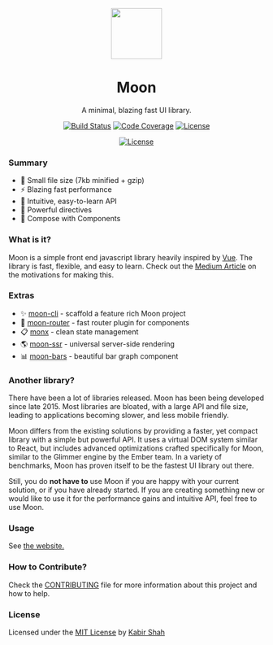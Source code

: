 <p align="center"><a href="http://moonjs.ga" target="_blank"><img width="100"src="https://raw.githubusercontent.com/kbrsh/moon/gh-pages/img/logo.png"></a></p>
<h1 align="center">Moon</h1>
<p align="center">A minimal, blazing fast UI library.</p>
<p align="center">
  <a href="https://travis-ci.org/kbrsh/moon"><img src="https://travis-ci.org/kbrsh/moon.svg?branch=master" alt="Build Status"></a>
  <a href="https://codecov.io/gh/kbrsh/moon"><img src="https://codecov.io/gh/kbrsh/moon/branch/master/graph/badge.svg" alt="Code Coverage"></a>
  <a href="https://kbrsh.github.io/license"><img src="https://img.shields.io/badge/license-MIT-blue.svg" alt="License"></a>
</p>
<p align="center">
  <a href="https://saucelabs.com/u/kbrsh"><img src="https://saucelabs.com/browser-matrix/kbrsh.svg" alt="License"></a>
</p>

### Summary

- :tada: Small file size (7kb minified + gzip)
- :zap: Blazing fast performance
- :rocket: Intuitive, easy-to-learn API
- :gem: Powerful directives
- :hammer: Compose with Components

### What is it?

Moon is a simple front end javascript library heavily inspired by [Vue](https://vuejs.org). The library is fast, flexible, and easy to learn. Check out the [Medium Article](https://hackernoon.com/introducing-moon-1d44a99635f0) on the motivations for making this.

### Extras

* ✨ [moon-cli](https://github.com/kbrsh/moon-cli) - scaffold a feature rich Moon project
* 🚩 [moon-router](https://github.com/kbrsh/moon-router) - fast router plugin for components
* 📋 [monx](https://github.com/kbrsh/monx) - clean state management
* 🌎 [moon-ssr](https://github.com/kbrsh/moon-ssr) - universal server-side rendering
* 📊 [moon-bars](https://kbrsh.github.io/moon-bars) - beautiful bar graph component

### Another library?

There have been a lot of libraries released. Moon has been being developed since late 2015. Most libraries are bloated, with a large API and file size, leading to applications becoming slower, and less mobile friendly.

Moon differs from the existing solutions by providing a faster, yet compact library with a simple but powerful API. It uses a virtual DOM system similar to React, but includes advanced optimizations crafted specifically for Moon, similar to the Glimmer engine by the Ember team. In a variety of benchmarks, Moon has proven itself to be the fastest UI library out there.

Still, you do **not have to** use Moon if you are happy with your current solution, or if you have already started. If you are creating something new or would like to use it for the performance gains and intuitive API, feel free to use Moon.

### Usage

See [the website.](http://moonjs.ga)

### How to Contribute?

Check the [CONTRIBUTING](/CONTRIBUTING.md) file for more information about this project and how to help.

### License

Licensed under the [MIT License](http://kbrsh.github.io/license) by [Kabir Shah](https://kabir.ml)
